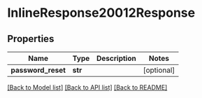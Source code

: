 # InlineResponse20012Response

## Properties
Name | Type | Description | Notes
------------ | ------------- | ------------- | -------------
**password_reset** | **str** |  | [optional] 

[[Back to Model list]](../README.md#documentation-for-models) [[Back to API list]](../README.md#documentation-for-api-endpoints) [[Back to README]](../README.md)


